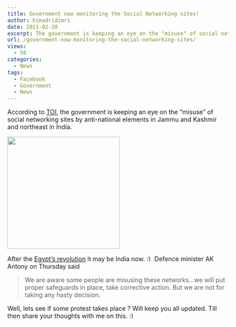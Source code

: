 ```yaml
---
title: Government now monitoring the Social Networking sites!
author: himadridimri
date: 2011-02-20
excerpt: The government is keeping an eye on the "misuse" of social networking sites by anti-national elements in Jammu and Kashmir and northeast in India.
url: /government-now-monitoring-the-social-networking-sites/
views:
  - 58
categories:
  - News
tags:
  - Facebook
  - Government
  - News
---
```

According to <a href="http://timesofindia.indiatimes.com/india/Govt-monitoring-misuse-of-social-networking-sites/articleshow/7518708.cms" onclick="_gaq.push(['_trackEvent', 'outbound-article', 'http://timesofindia.indiatimes.com/india/Govt-monitoring-misuse-of-social-networking-sites/articleshow/7518708.cms', 'TOI']);" >TOI</a>, the government is keeping an eye on the &#8220;misuse&#8221; of social networking sites by anti-national elements in Jammu and Kashmir and northeast in India.

[<img class="alignnone size-full wp-image-5829" src="http://cdn.devilsworkshop.org/files/2011/02/facebook6.png" alt="" width="256" height="256" />][1]

After the <a href="http://fbknol.com/face-of-egypts-protests-ghonim-says-thank-you-facebook/" onclick="_gaq.push(['_trackEvent', 'outbound-article', 'http://fbknol.com/face-of-egypts-protests-ghonim-says-thank-you-facebook/', 'Egypt&#8217;s revolution']);" >Egypt&#8217;s revolution</a> it may be India now. <img src="http://devilsworkshop.org/wp-includes/images/smilies/simple-smile.png" alt=":)" class="wp-smiley" style="height: 1em; max-height: 1em;" /> Defence minister AK Antony on Thursday said

> We are aware some people are misusing these networks&#8230;we will put proper safeguards in place, take corrective action. But we are not for taking any hasty decision.

Well, lets see if some protest takes place ? Will keep you all updated. Till then share your thoughts with me on this. <img src="http://devilsworkshop.org/wp-includes/images/smilies/simple-smile.png" alt=":)" class="wp-smiley" style="height: 1em; max-height: 1em;" />

 [1]: http://cdn.devilsworkshop.org/files/2011/02/facebook6.png
